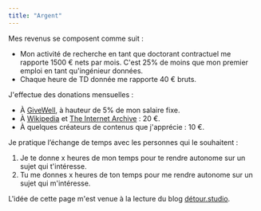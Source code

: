 ```yaml
---
title: "Argent"
---
```


Mes revenus se composent comme suit :

- Mon activité de recherche en tant que doctorant contractuel me rapporte 1500 € nets par mois. C'est 25% de moins que mon premier emploi en tant qu'ingénieur données.
- Chaque heure de TD donnée me rapporte 40 € bruts.

J'effectue des donations mensuelles :

- À [GiveWell](https://www.givewell.org/giving), à hauteur de 5% de mon salaire fixe.
- À [Wikipedia](https://donate.wikimedia.org/w/index.php?title=Special:LandingPage&uselang=fr) et [The Internet Archive](https://archive.org/donate/) : 20 €.
- À quelques créateurs de contenus que j'apprécie : 10 €.

Je pratique l’échange de temps avec les personnes qui le souhaitent :

1. Je te donne x heures de mon temps pour te rendre autonome sur un sujet qui t'intéresse.
2. Tu me donnes x heures de ton temps pour me rendre autonome sur un sujet qui m'intéresse.

L'idée de cette page m'est venue à la lecture du blog [détour.studio](https://détour.studio/argent/).